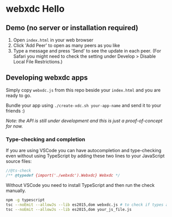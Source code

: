 # webxdc Hello

## Demo (no server or installation required)

1. Open `index.html` in your web browser
2. Click 'Add Peer' to open as many peers as you like
3. Type a message and press 'Send' to see the update in each peer. (For Safari you might need to check the setting under Develop > Disable Local File Restrictions.)

## Developing webxdc apps

Simply copy `webxdc.js` from this repo beside your `index.html` and you are ready to go.

Bundle your app using `./create-xdc.sh your-app-name`
and send it to your friends :)

*Note: the API is still under development and
this is just a proof-of-concept for now.*

### Type-checking and completion

If you are using VSCode you can have autocompletion and type-checking even without using TypeScript by adding these two lines to your JavaScript source files:

```js
//@ts-check
/** @typedef {import('./webxdc').Webxdc} Webxdc */
```

Without VSCode you need to install TypeScript and then run the check manually.

```sh
npm -g typescript
tsc --noEmit --allowJs --lib es2015,dom webxdc.js # to check if types and simulator are in sync
tsc --noEmit --allowJs --lib es2015,dom your_js_file.js
```
